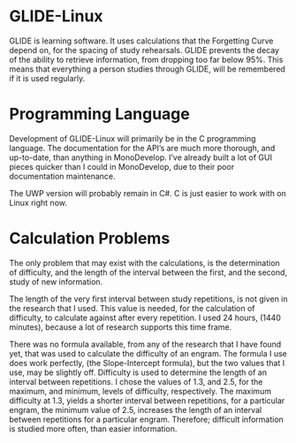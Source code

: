 # GLIDE-Linux

GLIDE is learning software. It uses calculations that the Forgetting Curve depend on, for the spacing of study rehearsals. GLIDE prevents the decay of the ability to retrieve information, from dropping too far below 95%. This means that everything a person studies through GLIDE, will be remembered if it is used regularly.



# Programming Language

Development of GLIDE-Linux will primarily be in the C programming language. The documentation for the API’s are much more thorough, and up-to-date, than anything in MonoDevelop. I’ve already built a lot of GUI pieces quicker than I could in MonoDevelop, due to their poor documentation maintenance.

The UWP version will probably remain in C#. C is just easier to work with on Linux right now.




# Calculation Problems

The only problem that may exist with the calculations, is the determination of difficulty, and the length of the interval between the first, and the second, study of new information. 

The length of the very first interval between study repetitions, is not given in the research that I used. This value is needed, for the calculation of difficulty, to calculate against after every repetition. I used 24 hours, (1440 minutes), because a lot of research supports this time frame.

There was no formula available, from any of the research that I have found yet, that was used to calculate the difficulty of an engram. The formula I use does work perfectly, (the Slope-Intercept formula), but the two values that I use, may be slightly off.  Difficulty is used to determine the length of an interval between repetitions. I chose the values of 1.3, and 2.5, for the maximum, and minimum, levels of difficulty, respectively. The maximum difficulty at 1.3, yields a shorter interval between repetitions, for a particular engram, the minimum value of 2.5, increases the length of an interval between repetitions for a particular engram. Therefore; difficult information is studied more often, than easier information.
